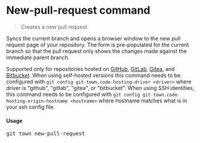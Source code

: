 <h1 textrun="command-heading">New-pull-request command</h1>

<blockquote textrun="command-summary">
Creates a new pull request
</blockquote>

<a textrun="command-description">

Syncs the current branch and opens a browser window to the new pull request page
of your repository. The form is pre-populated for the current branch so that the
pull request only shows the changes made against the immediate parent branch.

Supported only for repositories hosted on [GitHub](http://github.com/),
[GitLab](http://gitlab.com/), [Gitea](http://gitea.com/), and
[Bitbucket](https://bitbucket.org/). When using self-hosted versions this
command needs to be configured with
`git config git-town.code-hosting-driver <driver>` where driver is "github",
"gitlab", "gitea", or "bitbucket". When using SSH identities, this command needs to be
configured with `git config git-town.code-hosting-origin-hostname <hostname>`
where hostname matches what is in your ssh config file.

</a>

#### Usage

<pre textrun="command-usage">
git town new-pull-request
</pre>
